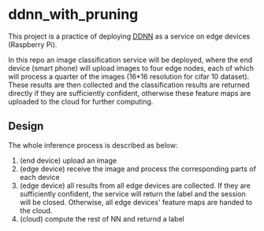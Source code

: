 # ddnn_with_pruning

This project is a practice of deploying [DDNN](https://github.com/kunglab/ddnn) as a service on edge devices (Raspberry Pi).

In this repo an image classification service will be deployed, where the end device (smart phone) will upload images to four edge nodes, each of which will process a quarter of the images (16\*16 resolution for cifar 10 dataset). These results are then collected and the classification results are returned directly if they are sufficiently confident, otherwise these feature maps are uploaded to the cloud for further computing.

## Design

The whole inference process is described as below:

1. (end device) upload an image
2. (edge device) receive the image and process the corresponding parts of each device
3. (edge device) all results from all edge devices are collected. If they are sufficiently confident, the service will return the label and the session will be closed. Otherwise, all edge devices' feature maps are handed to the cloud.
4. (cloud) compute the rest of NN and returnd a label
